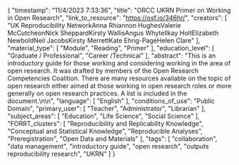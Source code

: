 {
    "timestamp": "11/4/2023 7:33:36",
    "title": "ORCC UKRN Primer on Working in Open Research",
    "link_to_resource": "https://osf.io/346hr/",
    "creators": [
        "UK Reproducibility NetworkAnna Rhiannon HughesValerie McCutcheonNick SheppardKirsty WallisAngus WhyteIlkay HoltElizabeth NewboldNeil JacobsKirsty MerrettKate Ehrig-PageHelen Clare"
    ],
    "material_type": [
        "Module",
        "Reading",
        "Primer"
    ],
    "education_level": [
        "Graduate / Professional",
        "Career /Technical"
    ],
    "abstract": "This is an introductory guide for those working and considering working in the area of open research. It was drafted by members of the Open Research Competencies Coalition. There are many resources available on the topic of open research either aimed at those working in open research roles or more generally on open research practices. A list is included in the document.\n\n",
    "language": [
        "English"
    ],
    "conditions_of_use": "Public Domain",
    "primary_user": [
        "Teacher",
        "Administrator",
        "Librarian"
    ],
    "subject_areas": [
        "Education",
        "Life Science",
        "Social Science"
    ],
    "FORRT_clusters": [
        "Reproducibility and Replicability Knowledge",
        "Conceptual and Statistical Knowledge",
        "Reproducible Analyses",
        "Preregistration",
        "Open Data and Materials"
    ],
    "tags": [
        "collaboration",
        "data management",
        "introductory guide",
        "open research",
        "outputs reproducibility research",
        "UKRN"
    ]
}